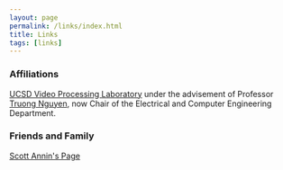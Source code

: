 ```yaml
---
layout: page
permalink: /links/index.html
title: Links
tags: [links]
---
```




### Affiliations
[UCSD Video Processing Laboratory](http://videoprocessing.ucsd.edu/) under the advisement of Professor [Truong Nguyen](http://jacobsschool.ucsd.edu/faculty/faculty_bios/index.sfe?fmp_recid=48), now Chair of the Electrical and Computer Engineering Department.

### Friends and Family
[Scott Annin's Page](http://mathfaculty.fullerton.edu/sannin/)

